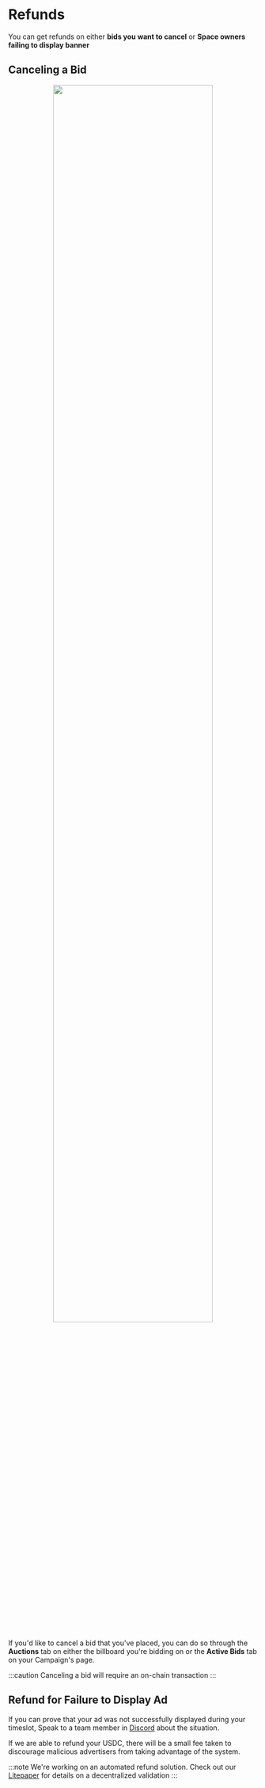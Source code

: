 # Refunds

You can get refunds on either **bids you want to cancel** or **Space owners failing to display banner**

## Canceling a Bid

<center><img height="80%" width="80%" src="https://i.imgur.com/2hPo4jF.jpg" /></center>

If you'd like to cancel a bid that you've placed, you can do so through the **Auctions** tab on either the billboard you're bidding on or the **Active Bids** tab on your Campaign's page.

:::caution
Canceling a bid will require an on-chain transaction
:::

## Refund for Failure to Display Ad

If you can prove that your ad was not successfully displayed during your timeslot, Speak to a team member in [Discord](https://discord.gg/4Jc3XhM5mp) about the situation.

If we are able to refund your USDC, there will be a small fee taken to discourage malicious advertisers from taking advantage of the system.

:::note 
We're working on an automated refund solution. Check out our [Litepaper](../../litepaper#zesty-market-protocol) for details on a decentralized validation
:::

